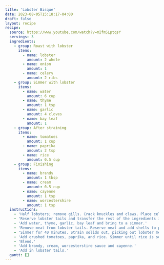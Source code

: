 ```yaml
---
title: 'Lobster Bisque'
date: 2023-08-05T15:18:17-04:00
draft: false
layout: recipe
recipe:
  source: https://www.youtube.com/watch?v=mIfmSLptqsY
  servings: 3
  ingredients:
    - group: Roast with lobster
      items:
        - name: lobster
          amount: 2 whole
        - name: onion
          amount: 1
        - name: celery
          amount: 2 ribs
    - group: Simmer with lobster
      items:
        - name: water
          amount: 6 cup
        - name: thyme
          amount: 1 tsp
        - name: garlic
          amount: 4 cloves
        - name: bay leaf
          amount: 1
    - group: After straining
      items:
        - name: tomatoes
          amount: 1 cup
        - name: paprika
          amount: 2 tsp
        - name: rice
          amount: 0.5 cup
    - group: Finishing
      items:
        - name: brandy
          amount: 1 tbsp
        - name: cream
          amount: 0.5 cup
        - name: cayenne
          amount: 1 tsp
        - name: worcestershire
          amount: 1 tsp
  instructions:
    - 'Half lobsters; remove gills. Crack knuckles and claws. Place celery, onion, lobster on a sheet tray. Place in oven for 20 minutes at 400F.'
    - 'Reserve lobster tails and transfer the rest of the ingredients into a pot.'
    - 'Add water, thyme, garlic, bay leaf and bring to a simmer.'
    - 'Remove meat from lobster tails. Reserve meat and add shells to pot.'
    - 'Simmer for 40 minutes. Strain solids out, picking out lobster meat.'
    - 'Add crushed tomatoes, paprika, and rice. Simmer until rice is soft (around 30 minutes).'
    - 'Blend.'
    - 'Add brandy, cream, worcesterstire sauce and cayenne.'
    - 'Add in lobster tails.'
  gantt: []
---
```

